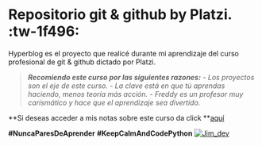 # Repositorio git & github by Platzi. :tw-1f496:
Hyperblog es el proyecto que realicé durante mi aprendizaje del curso profesional de git & github dictado por Platzi. 

> ***Recomiendo este curso por las siguientes razones:***
*- Los proyectos son el eje de este curso.*
*- La clave está en que tú aprendas haciendo, menos teoría más acción.*
*- Freddy es un profesor muy carismático y hace que el aprendizaje sea divertido.*

**Si deseas acceder a mis notas sobre este curso da click **[aquí](http://https://www.notion.so/Curso-profesional-de-Git-y-GitHub-8bf9689c342a48a9b468490e36fb9bf9 "aquí")

**#NuncaParesDeAprender**
**#KeepCalmAndCodePython**
[![Jim_dev](https://steemitimages.com/p/54TLbcUcnRm4iYtFdzVNy1kt3F2tvRShXkTnWxjMsremrSWRe1YJuNMx1TBdgy2b4Wift4c7Wf9LvbFcXuLBBTBeTz6bBMHzSpW8HUppJeAmcVCCeQdQtkvxSdMQKS4qHNwRn1DXT?format=match&mode=fit "Jim_dev")](http://https://steemitimages.com/p/54TLbcUcnRm4iYtFdzVNy1kt3F2tvRShXkTnWxjMsremrSWRe1YJuNMx1TBdgy2b4Wift4c7Wf9LvbFcXuLBBTBeTz6bBMHzSpW8HUppJeAmcVCCeQdQtkvxSdMQKS4qHNwRn1DXT?format=match&mode=fit "Jim_dev")


